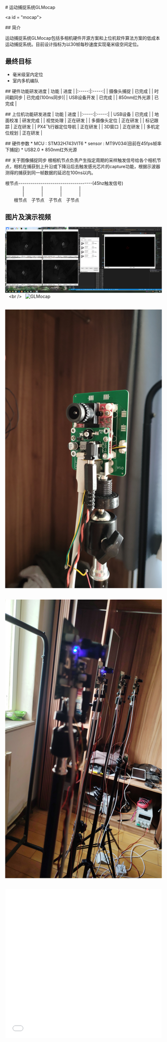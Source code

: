 # 运动捕捉系统GLMocap

<a id = "mocap"></a>

## 简介

运动捕捉系统GLMocap包括多相机硬件开源方案和上位机软件算法方案的低成本运动捕捉系统。目前设计指标为以30帧每秒速度实现毫米级空间定位。

## 最终目标
* 毫米级室内定位
* 室内多机编队

## 硬件功能研发进度
| 功能 | 进度 |
|:-----:|:-----:|
| 摄像头捕捉 | 已完成 |
| 时间戳同步 | 已完成(100ns同步)|
| USB设备开发 | 已完成 |
| 850nm红外光源 | 已完成 |

## 上位机功能研发进度
| 功能 | 进度 |
|:-----:|:-----:|
| USB设备 | 已完成 |
| 地面校准 | 研发完成 |
| 视觉处理 | 正在研发 |
| 多摄像头定位 | 正在研发 |
| 标记跟踪 | 正在研发 |
| PX4飞行器定位导航 | 正在研发 |
| 3D窗口 | 正在研发 |
| 多机定位规划 | 正在研发 |

## 硬件参数
* MCU : STM32H743VIT6
* sensor : MT9V034(目前在45fps帧率下捕捉)
* USB2.0
* 850nm红外光源

## 关于图像捕捉同步
根相机节点负责产生指定周期的采样触发信号给各个相机节点，相机在捕获到上升沿或下降沿后去触发感光芯片的capture功能，根据示波器测得的捕获到同一帧数据的延迟在100ns以内。  

根节点-------------------------------------(45hz触发信号)  
&#8195;&#8195;&#8195;&#8195;|&#8195;&#8195;&#8195;&#8195;|&#8195;&#8195;&#8195;&#8195;|&#8195;&#8195;&#8195;&#8195;|  
&#8195;&#8195;&#8195;&#8195;|&#8195;&#8195;&#8195;&#8195;|&#8195;&#8195;&#8195;&#8195;|&#8195;&#8195;&#8195;&#8195;|  
&#8195;&#8195;根节点&#8195;子节点&#8195;子节点&#8195;子节点  

## 图片及演示视频
![GLMocap](img/mocap3.png)  
<br />  
![GLMocap](img/glmocap.gif)  
<br />  
![GLMocap](img/mocap1.jpg)  
<br />  
![GLMocap](img/mocap2.jpg)  
<br />  
<iframe height="480" width="100%" src="//player.bilibili.com/player.html?aid=462396065&bvid=BV16L411J7ir&cid=391316899&page=1" scrolling="no" border="0" frameborder="no" framespacing="0" allowfullscreen="true"> </iframe>